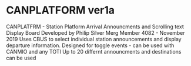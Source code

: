 # CANPLATFORM ver1a
CANPLATFRM - Station Platform Arrival Announcments and Scrolling text Display Board 
Developed by Philip Silver  Merg Member 4082 - November 2019
Uses CBUS to select individual station announcements and display departure information.
Designed for toggle events - can be used with CANMIO and any TOTI
Up to 20 differnt announcments and destinations can be used
